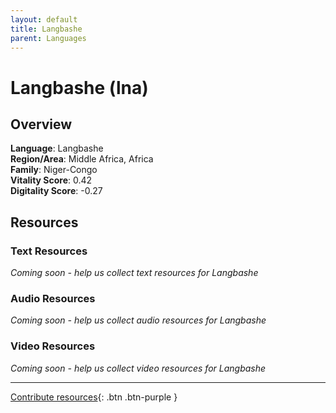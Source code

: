 ```yaml
---
layout: default
title: Langbashe
parent: Languages
---
```


# Langbashe (lna)

## Overview

**Language**: Langbashe  
**Region/Area**: Middle Africa, Africa  
**Family**: Niger-Congo  
**Vitality Score**: 0.42  
**Digitality Score**: -0.27  

## Resources

### Text Resources
*Coming soon - help us collect text resources for Langbashe*

### Audio Resources
*Coming soon - help us collect audio resources for Langbashe*

### Video Resources
*Coming soon - help us collect video resources for Langbashe*

---

[Contribute resources](https://fairtrain.github.io/){: .btn .btn-purple }
